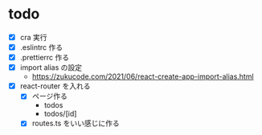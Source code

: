 # todo

- [x] cra 実行
- [x] .eslintrc 作る
- [x] .prettierrc 作る
- [x] import alias の設定
  - <https://zukucode.com/2021/06/react-create-app-import-alias.html>
- [x] react-router を入れる
  - [x] ページ作る
    - todos
    - todos/[id]
  - [x] routes.ts をいい感じに作る
